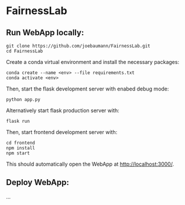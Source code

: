 # FairnessLab

## Run WebApp locally:

```
git clone https://github.com/joebaumann/FairnessLab.git
cd FairnessLab
```
Create a conda virtual environment and install the necessary packages:
```
conda create --name <env> --file requirements.txt
conda activate <env>
```
Then, start the flask development server with enabed debug mode:
```
python app.py
```
Alternatively start flask production server with:
```
flask run
```
Then, start frontend development server with:
```
cd frontend
npm install
npm start
```
This should automatically open the WebApp at <http://localhost:3000/>.

## Deploy WebApp:

...
